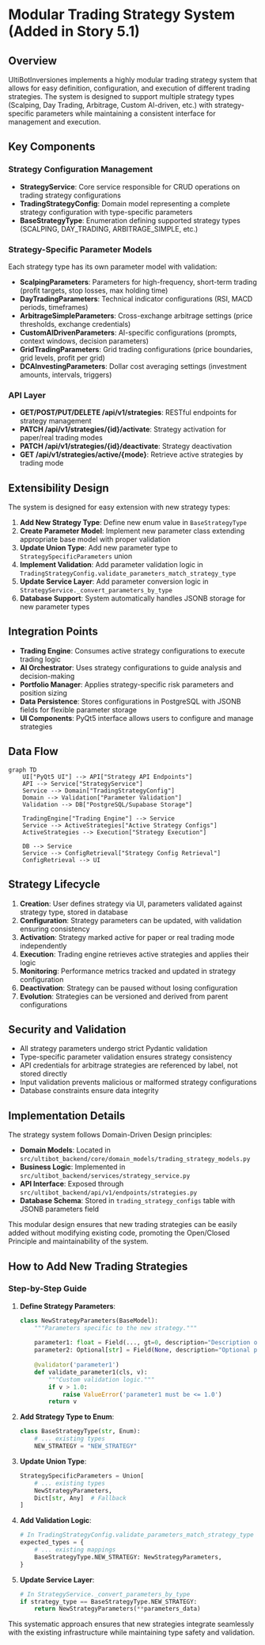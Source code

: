 # Modular Trading Strategy System (Added in Story 5.1)

## Overview

UltiBotInversiones implements a highly modular trading strategy system that allows for easy definition, configuration, and execution of different trading strategies. The system is designed to support multiple strategy types (Scalping, Day Trading, Arbitrage, Custom AI-driven, etc.) with strategy-specific parameters while maintaining a consistent interface for management and execution.

## Key Components

### Strategy Configuration Management
- **StrategyService**: Core service responsible for CRUD operations on trading strategy configurations
- **TradingStrategyConfig**: Domain model representing a complete strategy configuration with type-specific parameters
- **BaseStrategyType**: Enumeration defining supported strategy types (SCALPING, DAY_TRADING, ARBITRAGE_SIMPLE, etc.)

### Strategy-Specific Parameter Models
Each strategy type has its own parameter model with validation:
- **ScalpingParameters**: Parameters for high-frequency, short-term trading (profit targets, stop losses, max holding time)
- **DayTradingParameters**: Technical indicator configurations (RSI, MACD periods, timeframes)
- **ArbitrageSimpleParameters**: Cross-exchange arbitrage settings (price thresholds, exchange credentials)
- **CustomAIDrivenParameters**: AI-specific configurations (prompts, context windows, decision parameters)
- **GridTradingParameters**: Grid trading configurations (price boundaries, grid levels, profit per grid)
- **DCAInvestingParameters**: Dollar cost averaging settings (investment amounts, intervals, triggers)

### API Layer
- **GET/POST/PUT/DELETE /api/v1/strategies**: RESTful endpoints for strategy management
- **PATCH /api/v1/strategies/{id}/activate**: Strategy activation for paper/real trading modes
- **PATCH /api/v1/strategies/{id}/deactivate**: Strategy deactivation
- **GET /api/v1/strategies/active/{mode}**: Retrieve active strategies by trading mode

## Extensibility Design

The system is designed for easy extension with new strategy types:

1. **Add New Strategy Type**: Define new enum value in `BaseStrategyType`
2. **Create Parameter Model**: Implement new parameter class extending appropriate base model with proper validation
3. **Update Union Type**: Add new parameter type to `StrategySpecificParameters` union
4. **Implement Validation**: Add parameter validation logic in `TradingStrategyConfig.validate_parameters_match_strategy_type`
5. **Update Service Layer**: Add parameter conversion logic in `StrategyService._convert_parameters_by_type`
6. **Database Support**: System automatically handles JSONB storage for new parameter types

## Integration Points

- **Trading Engine**: Consumes active strategy configurations to execute trading logic
- **AI Orchestrator**: Uses strategy configurations to guide analysis and decision-making
- **Portfolio Manager**: Applies strategy-specific risk parameters and position sizing
- **Data Persistence**: Stores configurations in PostgreSQL with JSONB fields for flexible parameter storage
- **UI Components**: PyQt5 interface allows users to configure and manage strategies

## Data Flow

```mermaid
graph TD
    UI["PyQt5 UI"] --> API["Strategy API Endpoints"]
    API --> Service["StrategyService"]
    Service --> Domain["TradingStrategyConfig"]
    Domain --> Validation["Parameter Validation"]
    Validation --> DB["PostgreSQL/Supabase Storage"]
    
    TradingEngine["Trading Engine"] --> Service
    Service --> ActiveStrategies["Active Strategy Configs"]
    ActiveStrategies --> Execution["Strategy Execution"]
    
    DB --> Service
    Service --> ConfigRetrieval["Strategy Config Retrieval"]
    ConfigRetrieval --> UI
```

## Strategy Lifecycle

1. **Creation**: User defines strategy via UI, parameters validated against strategy type, stored in database
2. **Configuration**: Strategy parameters can be updated, with validation ensuring consistency
3. **Activation**: Strategy marked active for paper or real trading mode independently
4. **Execution**: Trading engine retrieves active strategies and applies their logic
5. **Monitoring**: Performance metrics tracked and updated in strategy configuration
6. **Deactivation**: Strategy can be paused without losing configuration
7. **Evolution**: Strategies can be versioned and derived from parent configurations

## Security and Validation

- All strategy parameters undergo strict Pydantic validation
- Type-specific parameter validation ensures strategy consistency
- API credentials for arbitrage strategies are referenced by label, not stored directly
- Input validation prevents malicious or malformed strategy configurations
- Database constraints ensure data integrity

## Implementation Details

The strategy system follows Domain-Driven Design principles:
- **Domain Models**: Located in `src/ultibot_backend/core/domain_models/trading_strategy_models.py`
- **Business Logic**: Implemented in `src/ultibot_backend/services/strategy_service.py`
- **API Interface**: Exposed through `src/ultibot_backend/api/v1/endpoints/strategies.py`
- **Database Schema**: Stored in `trading_strategy_configs` table with JSONB parameters field

This modular design ensures that new trading strategies can be easily added without modifying existing code, promoting the Open/Closed Principle and maintainability of the system.

## How to Add New Trading Strategies

### Step-by-Step Guide

1. **Define Strategy Parameters**:
   ```python
   class NewStrategyParameters(BaseModel):
       """Parameters specific to the new strategy."""
       
       parameter1: float = Field(..., gt=0, description="Description of parameter1")
       parameter2: Optional[str] = Field(None, description="Optional parameter")
       
       @validator('parameter1')
       def validate_parameter1(cls, v):
           """Custom validation logic."""
           if v > 1.0:
               raise ValueError('parameter1 must be <= 1.0')
           return v
   ```

2. **Add Strategy Type to Enum**:
   ```python
   class BaseStrategyType(str, Enum):
       # ... existing types
       NEW_STRATEGY = "NEW_STRATEGY"
   ```

3. **Update Union Type**:
   ```python
   StrategySpecificParameters = Union[
       # ... existing types
       NewStrategyParameters,
       Dict[str, Any]  # Fallback
   ]
   ```

4. **Add Validation Logic**:
   ```python
   # In TradingStrategyConfig.validate_parameters_match_strategy_type
   expected_types = {
       # ... existing mappings
       BaseStrategyType.NEW_STRATEGY: NewStrategyParameters,
   }
   ```

5. **Update Service Layer**:
   ```python
   # In StrategyService._convert_parameters_by_type
   if strategy_type == BaseStrategyType.NEW_STRATEGY:
       return NewStrategyParameters(**parameters_data)
   ```

This systematic approach ensures that new strategies integrate seamlessly with the existing infrastructure while maintaining type safety and validation.
